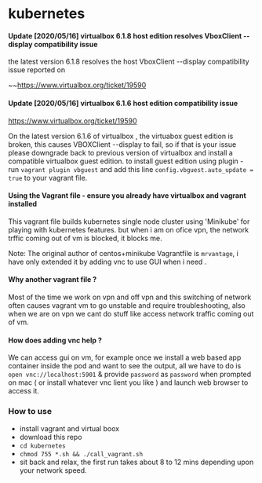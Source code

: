 # kubernetes

#### Update [2020/05/16] virtualbox 6.1.8 host edition resolves VboxClient --display compatibility issue

the latest version 6.1.8 resolves the host  VboxClient --display compatibility issue reported on 

~~https://www.virtualbox.org/ticket/19590

#### Update [2020/05/16] virtualbox 6.1.6 host edition compatibility issue
https://www.virtualbox.org/ticket/19590

On the latest version 6.1.6 of virtualbox , the virtuabox guest edition is broken, this causes VBOXClient --display to fail, so if that is your issue please downgrade back to previous version of virtualbox and install a compatible virtualbox guest edition.
to install guest edition using plugin  - run `vagrant plugin vbguest` and add this line `config.vbguest.auto_update = true` to your vagrant file.

#### Using the Vagrant file - ensure you already have virtualbox and vagrant installed

This vagrant file builds kubernetes single node cluster using 'Minikube' for playing with kubernetes features. but when i am on ofice vpn, the network trffic coming out of vm is blocked,  it blocks me.

Note: The original author of  centos+minikube Vagrantfile is `mrvantage`, i have only extended it by adding vnc to use GUI when i need .

#### Why another vagrant file ?

Most of the time we work on vpn and off vpn and this switching of network often causes vagrant vm to go unstable and require troubleshooting, also when we are on vpn we cant do stuff like access  network traffic coming out of vm.

#### How does adding vnc help ?

We can access  gui  on vm,  for example once we install a web based app container inside the pod and want to see the output, all we have to do is `open vnc://localhost:5901` & provide `password` as `password` when prompted on mac ( or install whatever vnc lient you like ) and launch web browser to access it.

### How to use
* install vagrant and virtual boox
* download this repo
* `cd kubernetes`
* `chmod 755 *.sh && ./call_vagrant.sh`
* sit back and relax, the first run takes about 8 to 12 mins depending upon your network speed.
